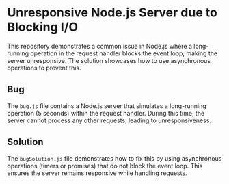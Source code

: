 # Unresponsive Node.js Server due to Blocking I/O

This repository demonstrates a common issue in Node.js where a long-running operation in the request handler blocks the event loop, making the server unresponsive.  The solution showcases how to use asynchronous operations to prevent this.

## Bug

The `bug.js` file contains a Node.js server that simulates a long-running operation (5 seconds) within the request handler. During this time, the server cannot process any other requests, leading to unresponsiveness.

## Solution

The `bugSolution.js` file demonstrates how to fix this by using asynchronous operations (timers or promises) that do not block the event loop.  This ensures the server remains responsive while handling requests.